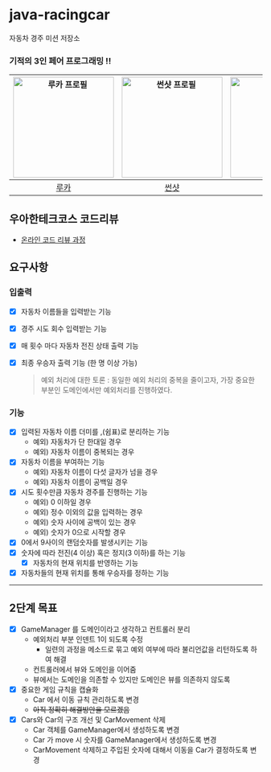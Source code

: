 # java-racingcar

자동차 경주 미션 저장소 


### 기적의 3인 페어 프로그래밍 !!

| <img src="https://avatars.githubusercontent.com/u/79090478?v=4" width=200 alt="루카 프로필"> | <img src="https://avatars.githubusercontent.com/u/116645747?v=4" width=200 alt="썬샷 프로필"> | <img src="https://avatars.githubusercontent.com/u/82203978?v=4" width=200 alt="헤나 프로필"> |
|:---------------------------------------------------------------------------------------:|:----------------------------------------------------------------------------------------:|:---------------------------------------------------------------------------------------:|
|                                         [루카](https://github.com/dooboocookie)                                          |                                          [썬샷](https://github.com/Ohjintaek)                                          |                                         [헤나](https://github.com/hyena0608)                                          |

## 우아한테크코스 코드리뷰

- [온라인 코드 리뷰 과정](https://github.com/woowacourse/woowacourse-docs/blob/master/maincourse/README.md)

## 요구사항

### 입출력

- [x] 자동차 이름들을 입력받는 기능
- [x] 경주 시도 회수 입력받는 기능
- [x] 매 횟수 마다 자동차 전진 상태 출력 기능
- [x] 최종 우승자 출력 기능 (한 명 이상 가능)

  > 예외 처리에 대한 토론 : 동일한 예외 처리의 중복을 줄이고자, 가장 중요한 부분인 도메인에서만 예외처리를 진행하였다.

### 기능

- [x] 입력된 자동차 이름 더미를 ,(쉼표)로 분리하는 기능
    - 예외) 자동차가 단 한대일 경우
    - 예외) 자동차 이름이 중복되는 경우
- [x] 자동차 이름을 부여하는 기능
    - 예외) 자동차 이름이 다섯 글자가 넘을 경우
    - 예외) 자동차 이름이 공백일 경우
- [x] 시도 횟수만큼 자동차 경주를 진행하는 기능
    - 예외) 0 이하일 경우
    - 예외) 정수 이외의 값을 입력하는 경우
    - 예외) 숫자 사이에 공백이 있는 경우
    - 예외) 숫자가 0으로 시작할 경우
- [x] 0에서 9사이의 랜덤숫자를 발생시키는 기능
- [x] 숫자에 따라 전진(4 이상) 혹은 정지(3 이하)를 하는 기능
    - [x] 자동차의 현재 위치를 반영하는 기능
- [x] 자동차들의 현재 위치를 통해 우승자를 정하는 기능

---
## 2단계 목표

- [X] GameManager 를 도메인이라고 생각하고  컨트롤러 분리
  - 예외처리 부분 인덴트 1이 되도록 수정
    - 일련의 과정을 메소드로 묶고 예외 여부에 따라 불리언값을 리턴하도록 하여 해결
  - 컨트롤러에서 뷰와 도메인을 이어줌
  - 뷰에서는 도메인을 의존할 수 있지만 도메인은 뷰를 의존하지 않도록
- [X] 중요한 게임 규칙을 캡슐화
  - Car 에서 이동 규칙 관리하도록 변경
  - ~~아직 정확히 해결방안을 모르겠음~~
- [X] Cars와 Car의 구조 개선 및 CarMovement 삭제
  - Car 객체를 GameManager에서 생성하도록 변경
  - Car 가 move 시 숫자를 GameManager에서 생성하도록 변경
  - CarMovement 삭제하고 주입된 숫자에 대해서 이동을 Car가 결정하도록 변경
